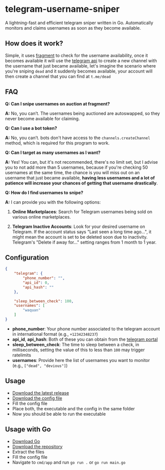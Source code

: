 # telegram-username-sniper
A lightning-fast and efficient telegram sniper written in Go. Automatically monitors and claims usernames as soon as they become available.

## How does it work?

Simple, it uses [fragment](https://fragment.com/) to check for the username availability, once it becomes available it will use the [telegram api](https://core.telegram.org/api) to create a new channel with the username that just became available, let's imagine the scenario where you're sniping `dead` and it suddenly becomes available, your account will then create a channel that you can find at `t.me/dead`

## FAQ

**Q: Can I snipe usernames on auction at fragment?** 

**A:** No, you can’t. The usernames being auctioned are autoswapped, so they never become available for claiming.

**Q: Can I use a bot token?** 

**A:** No, you can’t. bots don't have access to the `channels.createChannel` method, which is required for this program to work.

**Q: Can I target as many usernames as I want?** 

**A:** Yes! You can, but it's not recommended, there's no limit set, but I advise you to not add more than 5 usernames, because if you're checking 50 usernames at the same time, the chance is you will miss out on an username that just became available, **having less usernames and a lot of patience will increase your chances of getting that username drastically**.

**Q: How do I find usernames to snipe?** 

**A:** I can provide you with the following options: 
  1. **Online Marketplaces**: Search for Telegram usernames being sold on various online marketplaces.
     
  2. **Telegram Inactive Accounts**: Look for your desired username on Telegram. If the account status says "Last seen a long time ago...", it might mean the account is set to be deleted soon due to inactivity. Telegram's "Delete if away for..." setting ranges from 1 month to 1 year.

## Configuration

```json
{
    "telegram": {
        "phone_number": "",
        "api_id": 0,
        "api_hash": ""
    },
    
    "sleep_between_check": 100,
    "usernames": [
        "waquan"
    ]
}
```
- **phone_number**: Your phone number associated to the telegram account in international format (e.g., `+12342348237`)
- **api_id**, **api_hash**: Both of these you can obtain from the [telegram portal](https://my.telegram.org)
- **sleep_between_check**: The time to sleep between a check, in milliseconds, setting the value of this to less than `100` may trigger ratelimits
- **usernames**: Provide here the list of usernames you want to monitor (e.g., `["dead", "devious"]`)

## Usage
- [Download the latest release](https://github.com/qg5/telegram-username-sniper/releases)
- [Download the config file](https://github.com/qg5/telegram-username-sniper/blob/main/config.json)
- Fill the config file
- Place both, the executable and the config in the same folder
- Now you should be able to run the executable

## Usage with Go
- [Download Go](https://go.dev/dl/)
- [Download the repository](https://github.com/qg5/telegram-username-sniper/archive/refs/heads/main.zip)
- Extract the files
- Fill the config file
- Navigate to `cmd/app` and run `go run .` or `go run main.go`
